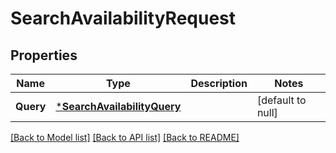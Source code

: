 # SearchAvailabilityRequest

## Properties
Name | Type | Description | Notes
------------ | ------------- | ------------- | -------------
**Query** | [***SearchAvailabilityQuery**](SearchAvailabilityQuery.md) |  | [default to null]

[[Back to Model list]](../README.md#documentation-for-models) [[Back to API list]](../README.md#documentation-for-api-endpoints) [[Back to README]](../README.md)

